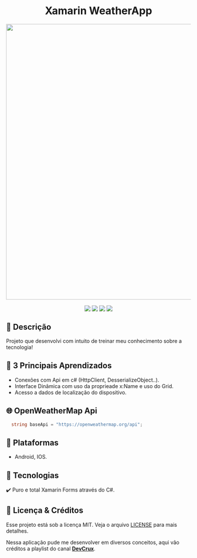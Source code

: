 <p align="center" >
  <h1 align="center"> Xamarin WeatherApp </h1>
</p>

<p align="center" >
  <img align="center" width="750px" src="https://i.pinimg.com/originals/16/e4/51/16e451e5afcfe9850a0044f2e0606655.png" />
</p>

<p align="center" >  
  <img align="center" src="https://img.shields.io/github/last-commit/amador2014/Xamarin-WeatherApp">
  <img align="center" src="https://img.shields.io/github/license/amador2014/Xamarin-WeatherApp" />
  <img align="center" src="https://img.shields.io/github/languages/count/amador2014/Xamarin-WeatherApp" />
  <img align="center" src="https://img.shields.io/github/languages/top/amador2014/Xamarin-WeatherApp" />
</p>


## :pushpin: Descrição
Projeto que desenvolvi com intuito de treinar meu conhecimento sobre a tecnologia!

## :brain: 3 Principais Aprendizados 
- Conexões com Api em c# (HttpClient, DesserializeObject..).
- Interface Dinâmica com uso da proprieade x:Name e uso do Grid.
- Acesso a dados de localização do dispositivo.

## :globe_with_meridians: OpenWeatherMap Api

```cs 
  string baseApi = "https://openweathermap.org/api";
```

## :iphone: Plataformas
- Android, IOS.

## :rocket: Tecnologias
:heavy_check_mark: Puro e total Xamarin Forms através do C#.

## :memo: Licença & Créditos
Esse projeto está sob a licença MIT. Veja o arquivo [LICENSE](LICENSE.md) para mais detalhes.


Nessa aplicação pude me desenvolver em diversos conceitos, aqui vão créditos a playlist do canal [**DevCrux**](https://www.youtube.com/watch?v=ALV7hWJ_Vnw&list=PLsVdRN_cc4gveR7EOH5WZHQK1Jt75TOK7).
